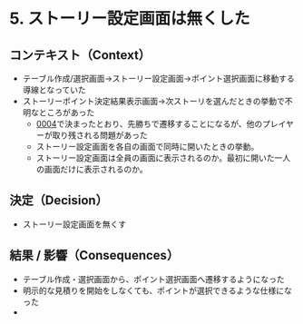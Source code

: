 # 5. ストーリー設定画面は無くした

## コンテキスト（Context）

- テーブル作成/選択画面→ストーリー設定画面→ポイント選択画面に移動する導線となっていた
- ストーリーポイント決定結果表示画面→次ストーリを選んだときの挙動で不明なところがあった
    - [0004](./0004-ポイント開示画面の「次へ」ボタンを押した時の遷移は先勝ちにする.md)で決まったとおり、先勝ちで遷移することになるが、他のプレイヤーが取り残される問題があった
    - ストーリー設定画面を各自の画面で同時に開いたときの挙動。
    - ストーリー設定画面は全員の画面に表示されるのか。最初に開いた一人の画面だけに表示されるのか。

## 決定（Decision）

- ストーリー設定画面を無くす
  
## 結果 / 影響（Consequences）

- テーブル作成・選択画面から、ポイント選択画面へ遷移するようになった
- 明示的な見積りを開始をしなくても、ポイントが選択できるような仕様になった
- 